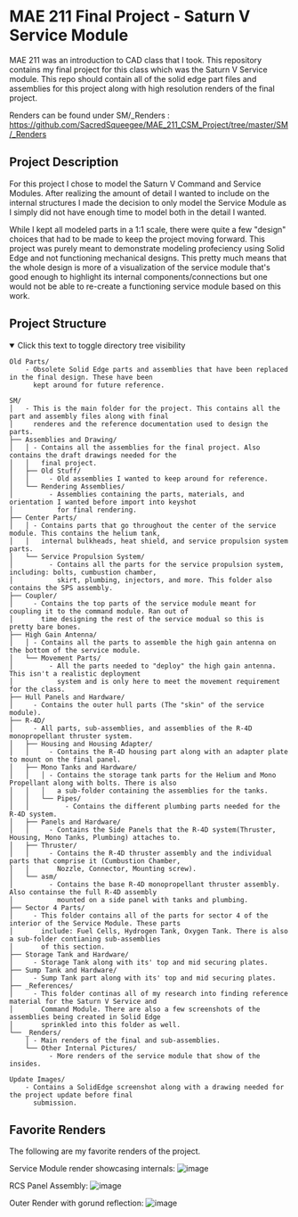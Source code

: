 # MAE 211 Final Project - Saturn V Service Module
MAE 211 was an introduction to CAD class that I took. This repository contains my final project for this class which was the Saturn V Service module. This repo should contain all of the solid edge part files and assemblies for this project along with high resolution renders of the final project.

Renders can be found under SM/_Renders : https://github.com/SacredSqueegee/MAE_211_CSM_Project/tree/master/SM/_Renders

## Project Description
For this project I chose to model the Saturn V Command and Service Modules. After realizing the amount of detail I wanted to include on the internal structures I made the decision to only model the Service Module as I simply did not have enough time to model both in the detail I wanted.

While I kept all modeled parts in a 1:1 scale, there were quite a few "design" choices that had to be made to keep the project moving forward. This project was purely meant to demonstrate modeling profeciency using Solid Edge and not functioning mechanical designs. This pretty much means that the whole design is more of a visualization of the service module that's good enough to highlight its internal components/connections but one would not be able to re-create a functioning service module based on this work.


## Project Structure

<details open>
    <summary>Click this text to toggle directory tree visibility</summary>
    
    Old Parts/
        - Obsolete Solid Edge parts and assemblies that have been replaced in the final design. These have been
          kept around for future reference.
    
    SM/
    │   - This is the main folder for the project. This contains all the part and assembly files along with final
    │     renderes and the reference documentation used to design the parts.
    ├── Assemblies and Drawing/
    │   │ - Contains all the assemblies for the final project. Also contains the draft drawings needed for the
    │   │   final project.
    │   ├── Old Stuff/
    │   │     - Old assemblies I wanted to keep around for reference.
    │   └── Rendering Assemblies/
    │         - Assemblies containing the parts, materials, and orientation I wanted before import into keyshot
    │           for final rendering.
    ├── Center Parts/
    │   │ - Contains parts that go throughout the center of the service module. This contains the helium tank,
    │   │   internal bulkheads, heat shield, and service propulsion system parts.
    │   └── Service Propulsion System/
    │         - Contains all the parts for the service propulsion system, including: bolts, cumbustion chamber,
    │           skirt, plumbing, injectors, and more. This folder also contains the SPS assembly.
    ├── Coupler/
    │     - Contains the top parts of the service module meant for coupling it to the command module. Ran out of
    │       time designing the rest of the service modual so this is pretty bare bones.
    ├── High Gain Antenna/
    │   │ - Contains all the parts to assemble the high gain antenna on the bottom of the service module.
    │   └── Movement Parts/
    │         - All the parts needed to "deploy" the high gain antenna. This isn't a realistic deployment
    │           system and is only here to meet the movement requirement for the class.
    ├── Hull Panels and Hardware/
    │     - Contains the outer hull parts (The "skin" of the service module).
    ├── R-4D/
    │     - All parts, sub-assemblies, and assemblies of the R-4D monopropellant thruster system.
    │   ├── Housing and Housing Adapter/
    │   │     - Contains the R-4D housing part along with an adapter plate to mount on the final panel.
    │   ├── Mono Tanks and Hardware/
    │   │   │ - Contains the storage tank parts for the Helium and Mono Propellant along with bolts. There is also
    │   │   │   a sub-folder containing the assemblies for the tanks.
    │   │   └── Pipes/
    │   │         - Contains the different plumbing parts needed for the R-4D system.
    │   ├── Panels and Hardware/
    │   │     - Contains the Side Panels that the R-4D system(Thruster, Housing, Mono Tanks, Plumbing) attaches to.
    │   ├── Thruster/
    │   │     - Contains the R-4D thruster assembly and the individual parts that comprise it (Cumbustion Chamber,
    │   │       Nozzle, Connector, Mounting screw).
    │   └── asm/
    │         - Contains the base R-4D monopropellant thruster assembly. Also containse the full R-4D assembly
    │           mounted on a side panel with tanks and plumbing.
    ├── Sector 4 Parts/
    │     - This folder contains all of the parts for sector 4 of the interior of the Service Module. These parts
    │       include: Fuel Cells, Hydrogen Tank, Oxygen Tank. There is also a sub-folder contianing sub-assemblies
    │       of this section.
    ├── Storage Tank and Hardware/
    │     - Storage Tank along with its' top and mid securing plates.
    ├── Sump Tank and Hardware/
    │     - Sump Tank part along with its' top and mid securing plates.
    ├── _References/
    │     - This folder continas all of my research into finding reference material for the Saturn V Service and
    │       Command Module. There are also a few screenshots of the assemblies being created in Solid Edge
    │       sprinkled into this folder as well.
    └── _Renders/
        │ - Main renders of the final and sub-assemblies.
        └── Other Internal Pictures/
              - More renders of the service module that show of the insides.
    
    Update Images/
        - Contains a SolidEdge screenshot along with a drawing needed for the project update before final
          submission.
    
</details>

## Favorite Renders
The following are my favorite renders of the project.

Service Module render showcasing internals:
![image](https://github.com/user-attachments/assets/2848ae2e-11e1-4aaf-950c-46cb6f6207ce)

RCS Panel Assembly:
![image](https://github.com/user-attachments/assets/2827686f-2226-44be-bd39-f918fecd6313)

Outer Render with gorund reflection:
![image](https://github.com/user-attachments/assets/b93de2f0-3276-47f1-b8fc-d96b7a53b928)


